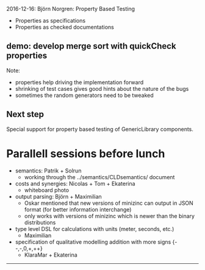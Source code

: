 2016-12-16: Björn Norgren: Property Based Testing

* Properties as specifications
* Properties as checked documentations

## demo: develop merge sort with quickCheck properties

Note:
* properties help driving the implementation forward
* shrinking of test cases gives good hints about the nature of the bugs
* sometimes the random generators need to be tweaked


## Next step

Special support for property based testing of GenericLibrary components.

# Parallell sessions before lunch

* semantics: Patrik + Solrun
    * working through the ../semantics/CLDsemantics/ document
* costs and synergies: Nicolas + Tom + Ekaterina
    * whiteboard photo
* output parsing: Björn + Maximilian
    * Oskar mentioned that new versions of minizinc can output in JSON format (for better information interchange)
    * only works with versions of minizinc which is newer than the binary distributions
* type level DSL for calculations with units (meter, seconds, etc.)
    * Maximilian
* specification of qualitative modelling addition with more signs {--,-,0,+,++}
    * KlaraMar + Ekaterina

----------------
